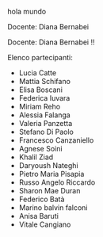 hola mundo

Docente: Diana Bernabei

Docente: Diana Bernabei !!

Elenco partecipanti:

- Lucia Catte
- Mattia Schifano
- Elisa Boscani
- Federica Iuvara
- Miriam Reho
- Alessia Falanga
- Valeria Panzetta
- Stefano Di Paolo
- Francesco Canzaniello
- Agnese Soini
- Khalil Ziad
- Daryoush Nateghi
- Pietro Maria Pisapia
- Russo Angelo Riccardo
- Sharon Mae Duran
- Federico Batà
- Marino balvin falconi
- Anisa Baruti
- Vitale Cangiano
